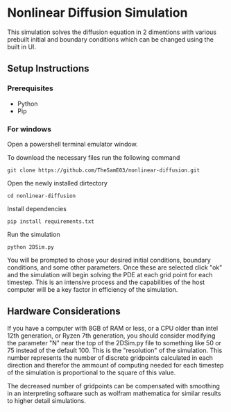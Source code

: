 # Nonlinear Diffusion Simulation
This simulation solves the diffusion equation in 2 dimentions with various prebuilt initial and boundary conditions which can be changed using the built in UI. 

## Setup Instructions

### Prerequisites
- Python
- Pip

### For windows
Open a powershell terminal emulator window. 

To download the necessary files run the following command

```git clone https://github.com/TheSamE03/nonlinear-diffusion.git```

Open the newly installed dirtectory

```cd nonlinear-diffusion```

Install dependencies

```pip install requirements.txt```

Run the simulation

```python 2DSim.py```

You will be prompted to chose your desired initial conditions, boundary conditions, and some other parameters. Once these are selected click "ok" and the simulation will begin solving the PDE at each grid point for each timestep. This is an intensive process and the capabilities of the host computer will be a key factor in efficiency of the simulation. 

## Hardware Considerations

If you have a computer with 8GB of RAM or less, or a CPU older than intel 12th generation, or Ryzen 7th generation, you should consider modifying the parameter "N" near the top of the 2DSim.py file to something like 50 or 75 instead of the default 100. This is the "resolution" of the simulation. This number represents the number of discrete gridpoints calculated in each direction and therefor the ammount of computing needed for each timestep of the simulation is proportional to the square of this value. 

The decreased number of gridpoints can be compensated with smoothing in an interpreting software such as wolfram mathematica for similar results to higher detail simulations. 
